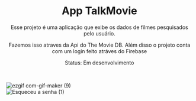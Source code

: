 <h1 align="center">App TalkMovie</h1>

<p align="center">Esse projeto é uma aplicação que exibe os dados de filmes pesquisados pelo usuário.</p>

<p align="center">Fazemos isso atraves da Api do The Movie DB. Além disso o projeto conta com um login feito atráves do Firebase</p>

<p align="center">Status: Em desenvolvimento</p>

<br>

<!-- GIF-->
![ezgif com-gif-maker (9)](https://user-images.githubusercontent.com/85464545/191320934-62870a61-b8df-40c3-9c96-27a2d2164e3c.gif) <br />
![Esqueceu a senha (1)](https://user-images.githubusercontent.com/95131167/192847473-fa1fe72f-3756-4f32-92fd-06030e904737.gif)



